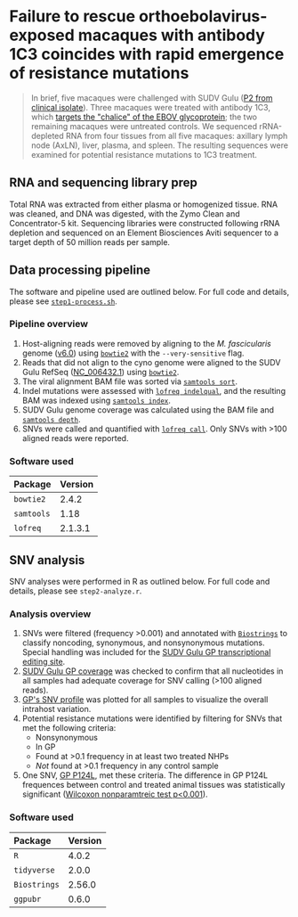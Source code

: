 
# Failure to rescue orthoebolavirus-exposed macaques with antibody 1C3 coincides with rapid emergence of resistance mutations

> In brief, five macaques were challenged with SUDV Gulu ([P2 from clinical isolate](https://doi.org/10.1172/jci.insight.159090)). Three macaques were treated with antibody 1C3, which [targets the "chalice" of the EBOV glycoprotein](https://doi.org/10.1016/j.cell.2022.02.023); the two remaining macaques were untreated controls. We sequenced rRNA-depleted RNA from four tissues from all five macaques: axillary lymph node (AxLN), liver, plasma, and spleen. The resulting sequences were examined for potential resistance mutations to 1C3 treatment.

## RNA and sequencing library prep

Total RNA was extracted from either plasma or homogenized tissue. RNA was cleaned, and DNA was digested, with the Zymo Clean and Concentrator-5 kit. Sequencing libraries were constructed following rRNA depletion and sequenced on an Element Biosciences Aviti sequencer to a target depth of 50 million reads per sample.

## Data processing pipeline

The software and pipeline used are outlined below. For full code and details, please see [`step1-process.sh`](https://github.com/geisbert-lab/cyno-sudv-prot1902012-1/blob/9c219e9fb1589dbfe591ad3cc22216fc7df69421/step1-process.sh).

### Pipeline overview

1. Host-aligning reads were removed by aligning to the *M. fascicularis* genome ([v6.0](https://useast.ensembl.org/Macaca_fascicularis/Info/Index)) using [`bowtie2`](https://doi.org/10.1038/nmeth.1923) with the `--very-sensitive` flag. 
2. Reads that did not align to the cyno genome were aligned to the SUDV Gulu RefSeq ([NC_006432.1](https://www.ncbi.nlm.nih.gov/nuccore/NC_006432.1)) using [`bowtie2`](https://doi.org/10.1038/nmeth.1923).
3. The viral alignment BAM file was sorted via [`samtools sort`](https://www.htslib.org/doc/samtools-sort.html).
4. Indel mutations were assessed with [`lofreq indelqual`](https://doi.org/10.1093/nar/gks918), and the resulting BAM was indexed using [`samtools index`](https://www.htslib.org/doc/samtools-index.html).
5. SUDV Gulu genome coverage was calculated using the BAM file and [`samtools depth`](https://www.htslib.org/doc/samtools-depth.html).
6. SNVs were called and quantified with [`lofreq call`](https://doi.org/10.1093/nar/gks918). Only SNVs with >100 aligned reads were reported.

### Software used

| Package    | Version |
| :--------  | :------ |
| `bowtie2`  | 2.4.2   |
| `samtools` | 1.18    |
| `lofreq`   | 2.1.3.1 |

## SNV analysis

SNV analyses were performed in R as outlined below. For full code and details, please see `step2-analyze.r`.

### Analysis overview

1. SNVs were filtered (frequency >0.001) and annotated with [`Biostrings`](https://doi.org/doi:10.18129/B9.bioc.Biostrings) to classify noncoding, synonymous, and nonsynonymous mutations. Special handling was included for the [SUDV Gulu GP transcriptional editing site](https://www.ncbi.nlm.nih.gov/nuccore/NC_006432.1#feature_NC_006432.1_misc_feature_0). 
2. [SUDV Gulu GP coverage](https://github.com/geisbert-lab/cyno-sudv-prot1902012-1/blob/9c219e9fb1589dbfe591ad3cc22216fc7df69421/analysis/coverage-gp.png) was checked to confirm that all nucleotides in all samples had adequate coverage for SNV calling (>100 aligned reads).
3. [GP's SNV profile](https://github.com/geisbert-lab/cyno-sudv-prot1902012-1/blob/9c219e9fb1589dbfe591ad3cc22216fc7df69421/analysis/snvs-gp.png) was plotted for all samples to visualize the overall intrahost variation.
4. Potential resistance mutations were identified by filtering for SNVs that met the following criteria:
	- Nonsynonymous
	- In GP
	- Found at >0.1 frequency in at least two treated NHPs
	- *Not* found at >0.1 frequency in any control sample
5. One SNV, [GP P124L](https://github.com/geisbert-lab/cyno-sudv-prot1902012-1/blob/9c219e9fb1589dbfe591ad3cc22216fc7df69421/analysis/snvs-gpp124L-column.png), met these criteria. The difference in GP P124L frequences between control and treated animal tissues was statistically significant ([Wilcoxon nonparamtreic test p<0.001](https://github.com/geisbert-lab/cyno-sudv-prot1902012-1/blob/9c219e9fb1589dbfe591ad3cc22216fc7df69421/analysis/snvs-gpp124L-violin.png)).

### Software used

| Package     | Version |
| :---------- | :------ |
| `R`         | 4.0.2   |
| `tidyverse` | 2.0.0   |
| `Biostrings`| 2.56.0  |
| `ggpubr`    | 0.6.0   |

